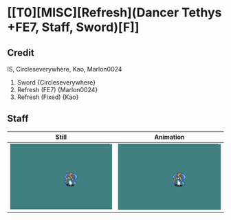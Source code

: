 # [\[T0\]\[MISC\]\[Refresh\]\(Dancer Tethys +FE7, Staff, Sword\)\[F\]]

## Credit

IS, Circleseverywhere, Kao, Marlon0024

1. Sword {Circleseverywhere}
8. Refresh (FE7) {Marlon0024}
8. Refresh (Fixed) {Kao}
	
## Staff

| Still | Animation |
| :---: | :-------: |
| ![Staff still](./Staff_000.png) | ![Staff animation](./Staff.gif) |
